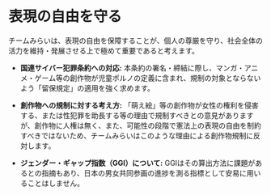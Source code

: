 # 表現の自由を守る

チームみらいは、表現の自由を保障することが、個人の尊厳を守り、社会全体の活力を維持・発展させる上で極めて重要であると考えます。

*   **国連サイバー犯罪条約への対応:**
    本条約の署名・締結に際し、マンガ・アニメ・ゲーム等の創作物が児童ポルノの定義に含まれ、規制の対象とならないよう「留保規定」の適用を強く求めます。

*   **創作物への規制に対する考え方:**
    「萌え絵」等の創作物が女性の権利を侵害する、または性犯罪を助長する等の理由で規制すべきとの意見がありますが、創作物に人権は無く、また、可能性の段階で憲法上の表現の自由を制約すべきではないため、チームみらいはこのような理由による創作物規制に反対します。

*   **ジェンダー・ギャップ指数（GGI）について:**
    GGIはその算出方法に課題があるとの指摘もあり、日本の男女共同参画の進捗を測る指標として安易に用いることはしません。